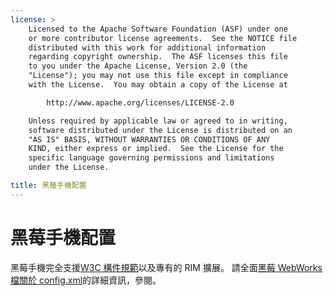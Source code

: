 ```yaml
---
license: >
    Licensed to the Apache Software Foundation (ASF) under one
    or more contributor license agreements.  See the NOTICE file
    distributed with this work for additional information
    regarding copyright ownership.  The ASF licenses this file
    to you under the Apache License, Version 2.0 (the
    "License"); you may not use this file except in compliance
    with the License.  You may obtain a copy of the License at

        http://www.apache.org/licenses/LICENSE-2.0

    Unless required by applicable law or agreed to in writing,
    software distributed under the License is distributed on an
    "AS IS" BASIS, WITHOUT WARRANTIES OR CONDITIONS OF ANY
    KIND, either express or implied.  See the License for the
    specific language governing permissions and limitations
    under the License.

title: 黑莓手機配置
---
```


# 黑莓手機配置

黑莓手機完全支援[W3C 構件規範][1]以及專有的 RIM 擴展。 請全面[黑莓 WebWorks 檔關於 config.xml][2]的詳細資訊，參閱。

 [1]: http://www.w3.org/TR/widgets/
 [2]: https://developer.blackberry.com/html5/documentation/working_with_config_xml_file_1866970_11.html